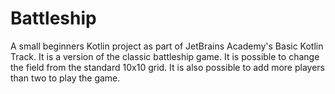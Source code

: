 # Battleship
A small beginners Kotlin project as part of JetBrains Academy's Basic Kotlin Track. It is a version of the classic battleship game. It is possible to change the field from the standard 10x10 grid. It is also possible to add more players than two to play the game.
